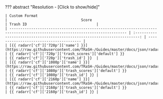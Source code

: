 ??? abstract "Resolution - [Click to show/hide]"

    | Custom Format                                                                                                                |                                  Score                                     | Trash ID                                |
    | ---------------------------------------------------------------------------------------------------------------------------- | :------------------------------------------------------------------------: | --------------------------------------- |
    | [{{ radarr['cf']['720p']['name'] }}](https://raw.githubusercontent.com/TRaSH-/Guides/master/docs/json/radarr/cf/720p.json)   | {{ radarr['cf']['720p']['trash_scores']['default'] }}                      | {{ radarr['cf']['720p']['trash_id'] }}  |
    | [{{ radarr['cf']['1080p']['name'] }}](https://raw.githubusercontent.com/TRaSH-/Guides/master/docs/json/radarr/cf/1080p.json) | {{ radarr['cf']['1080p']['trash_scores']['default'] }}                     | {{ radarr['cf']['1080p']['trash_id'] }} |
    | [{{ radarr['cf']['2160p']['name'] }}](https://raw.githubusercontent.com/TRaSH-/Guides/master/docs/json/radarr/cf/2160p.json) | {{ radarr['cf']['2160p']['trash_scores']['default'] }}                     | {{ radarr['cf']['2160p']['trash_id'] }} |
